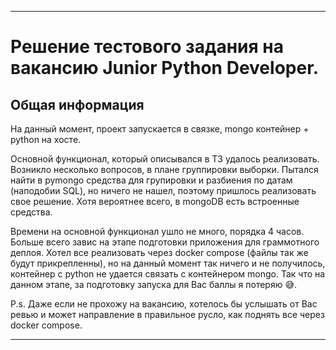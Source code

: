 ***
# Решение тестового задания на вакансию Junior Python Developer.

## Общая информация

На данный момент, проект запускается в связке, mongo контейнер + python на хосте.

Основной функционал, который описывался в ТЗ удалось реализовать. Возникло несколько вопросов, в плане группировки выборки. Пытался найти в pymongo средства для групировки и разбиения по датам (наподобии SQL), но ничего не нашел, поэтому пришлось реализовать свое решение. Хотя вероятнее всего, в mongoDB есть встроенные средства.

Времени на основной функционал ушло не много, порядка 4 часов. Больше всего завис на этапе подготовки приложения для граммотного деплоя. Хотел все реализовать через docker compose (файлы так же будут прикрепленны), но на данный момент так ничего и не получилось, контейнер с python не удается связать с контейнером mongo. Так что на данном этапе, за подготовку запуска для Вас баллы я потеряю 😅.

P.s. Даже если не прохожу на вакансию, хотелось бы услышать от Вас ревью и может направление в правильное русло, как поднять все через docker compose.
***